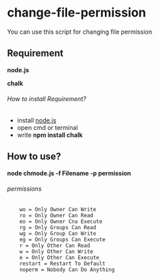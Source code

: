 # change-file-permission
You can use this script for changing file permission

## Requirement

**node.js**

**chalk**

###### How to install Requirement?

- install [node.js](https://nodejs.org/en/)
- open cmd or terminal
- write **npm install chalk**


## How to use?
__node chmode.js -f Filename -p permission__


  
###### permissions

        wo = Only Owner Can Write
        ro = Only Owner Can Read
        eo = Only Owner Cna Execute
        rg = Only Groups Can Read
        wg = Only Group Can Write 
        eg = Only Groups Can Execute
        r = Only Other Can Read
        w = Only Other Can Write
        e = Only Other Can Execute
        restart = Restart To Default
        noperm = Nobody Can Do Anything
